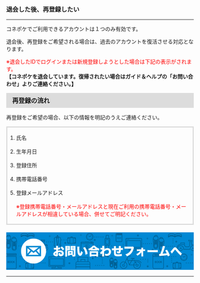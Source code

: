 <h3>退会した後、再登録したい</h3>
<hr>

コネポケでご利用できるアカウントは１つのみ有効です。

退会後、再登録をご希望される場合は、過去のアカウントを復活させる対応となります。

<font color="ff0000">※退会したIDでログインまたは新規登録しようとした場合は下記の表示がされます。</font>  
<strong>【コネポケを退会しています。復帰されたい場合はガイド＆ヘルプの「お問い合わせ」よりご連絡ください。】</strong>

<div style="padding: 7px 15px; margin-top: 15px; margin-bottom: 15px; border: 1px solid #dcdcdc; background-color: #dcdcdc; font-size: 120%">
<strong>再登録の流れ</strong>
</div>

再登録をご希望の場合、以下の情報を明記のうえご連絡ください。

<div style="padding: 3px 15px 3px 0px; margin-top: 15px; margin-bottom: 20px; border: 3px solid #dcdcdc;">
<ol>
<li>氏名</li>
<br>
<li>生年月日</li>
<br>
<li>登録住所</li>
<br>
<li>携帯電話番号</li>
<br>
<li>登録メールアドレス<br>
<br>
<font color="#ff0000">※登録携帯電話番号・メールアドレスと現在ご利用の携帯電話番号・メールアドレスが相違している場合、併せてご明記ください。</font></li>
</ol>
</div>

[![mail](https://raw.githubusercontent.com/sendroidsFamily/useGuides/master/1.%E3%82%B3%E3%83%8D%E3%83%9D%E3%82%B1%E5%85%AC%E5%BC%8F%E3%82%AC%E3%82%A4%E3%83%89/%E5%88%9D%E3%82%81%E3%81%A6%E3%81%AE%E6%96%B9%E3%81%B8/images/mail1.jpg)](mailto:support@conepoke.com)

<hr>